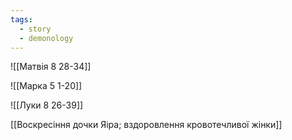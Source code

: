 ```yaml
---
tags:
  - story
  - demonology
---
```


![[Матвія 8 28-34]]

![[Марка 5 1-20]]

![[Луки 8 26-39]]

[[Воскресіння дочки Яіра; вздоровлення кровотечливої жінки]]